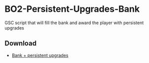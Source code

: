 # BO2-Persistent-Upgrades-Bank
GSC script that will fill the bank and award the player with persistent upgrades

## Download
- [Bank + persistent upgrades](https://github.com/HuthTV/BO2-Persistent-Upgrades-Bank/releases/download/1.0/huth_bank_persistent_upgrades.gsc)
